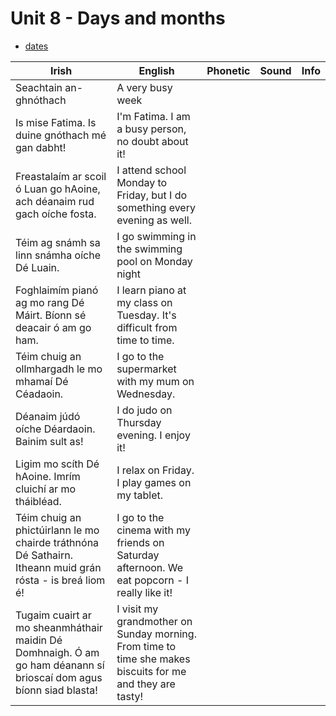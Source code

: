 # Unit 8 - Days and months

* [dates](../../../notes/dates.md)

|Irish|English|Phonetic|Sound|Info|
|------|-------|--------|-----|----|
|Seachtain an-ghnóthach|A very busy week
|Is mise Fatima. Is duine gnóthach mé gan dabht!|I'm Fatima. I am a busy person, no doubt about it!
|Freastalaím ar scoil ó Luan go hAoine, ach déanaim rud gach oíche fosta.|I attend school Monday to Friday, but I do something every evening as well.
|Téim ag snámh sa linn snámha oíche Dé Luain.|I go swimming in the swimming pool on Monday night
|Foghlaimím pianó ag mo rang Dé Máirt. Bíonn sé deacair ó am go ham.|I learn piano at my class on Tuesday. It's difficult from time to time.
|Téim chuig an ollmhargadh le mo mhamaí Dé Céadaoin.|I go to the supermarket with my mum on Wednesday.
|Déanaim júdó oíche Déardaoin. Bainim sult as!|I do judo on Thursday evening. I enjoy it!
|Ligim mo scíth Dé hAoine. Imrím cluichí ar mo tháibléad.|I relax on Friday. I play games on my tablet.
|Téim chuig an phictúirlann le mo chairde tráthnóna Dé Sathairn. Itheann muid grán rósta - is breá liom é!|I go to the cinema with my friends on Saturday afternoon. We eat popcorn - I really like it!
|Tugaim cuairt ar mo sheanmháthair maidin Dé Domhnaigh. Ó am go ham déanann sí brioscaí dom agus bíonn siad blasta!|I visit my grandmother on Sunday morning. From time to time she makes biscuits for me and they are tasty!